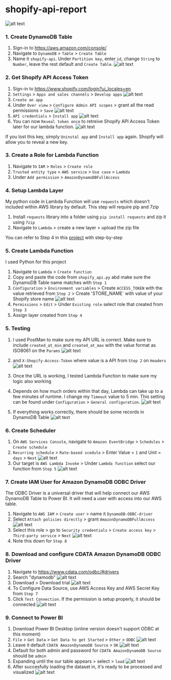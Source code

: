 # shopify-api-report
![alt text](<images/cover.png>)


### 1. Create DynamoDB Table
1. Sign-in to https://aws.amazon.com/console/
2. Navigate to `DynamoDB` > `Table` > `Create Table`
3. Name it `shopify-api`. Under `Partition key`, enter `id`, change `String` to `Number`, leave the rest default and `Create Table`.
![alt text](<images/dynamodb_table.png>)

### 2. Get Shopify API Access Token
1. Sign-in to https://www.shopify.com/login?ui_locales=en
2. `Settings` > `Apps and sales channels` > `Develop apps`
![alt text](<images/shopify1.png>)
3. `Create an app`
4. Under `Over view` > `Configure Admin API scopes` > grant all the read permissions > `Save`
![alt text](<images/shopify2.png>)
5. `API credentials` > `Install app`
![alt text](<images/shopify3.png>)
6. You can now `Reveal token once` to retreive Shopify API Access Token later for our lambda function.
![alt text](<images/shopify4.png>)

If you lost this key, simply `Uninstal app` and `Install app` again. Shopify will allow you to reveal a new key.

### 3. Create a Role for Lambda Function
1. Navigate to `IAM` > `Roles` > `Create role`
2. `Trusted entity type` = `AWS service` > `Use case` = `Lambda`
3. Under `Add permission` > `AmazonDynamoDBFullAccess`

### 4. Setup Lambda Layer
My python code in Lambda Function will use `requests` which doesn't included within AWS library by default. This step will require pip and 7zip

1. Install `requests` library into a folder using `pip install requests` and zip it using `7zip`
2. Navigate to `Lambda` > create a new layer > upload the zip file

You can refer to Step 4 in this [project](https://github.com/nhatvo1502/twilio-microservice) with step-by-step

### 5. Create Lambda Function
I used Python for this project

1. Navigate to `Lambda` > `Create function`
2. Copy and paste the code from `shopify_api.py` abd make sure the DynamoDB Table name matches with `Step 1`
3. `Configuration` > `Environment variables` > Create `ACCESS_TOKEN` with the value retrieved from `Step 2` > Create 'STORE_NAME` with value of your Shopify store name
![alt text](<images/lambda_environmentvars.png>)
4. `Permissions` > `Edit` > Under `Existing role` select role that created from `Step 3`
5. Assign layer created from `Step 4`

### 5. Testing
1. I used PostMan to make sure my API URL is correct. Make sure to include `created_at_min` and `created_at_max` with the value format as ISO8061 on the `Params`
![alt text](<images/testing_postman1.png>)

2. and `X-Shopify-Access-Token` where value is a API from `Step 2` on `Headers`
![alt text](<images/testing_postman2.png>)
3. Once the URL is working, I tested Lambda Function to make sure my logic also working
4. Depends on how much orders within that day, Lambda can take up to a few minutes of runtime. I change my `Timeout` value to 5 min. This setting can be found under `Configuration` > `General configuration`.
![alt text](<images/testing_timeout_config.png>)
5. If everything works correctly, there should be some records in DynamoDB Table
![alt text](<images/testing_dynamodb.png>)

### 6. Create Scheduler
1. On `AWS Services Console`, navigate to `Amazon EventBridge` > `Schedules` > `Create schedule`
2. `Recurring schedule` > `Rate-based scedule` > Enter Value = `1` and Unit = `days` > `Next`
![alt text](<images/scheduler1.png>)
3. Our target is `AWS Lambda Invoke` > Under `Lambda function` select our function from `Step 5` 
![alt text](<images/scheduler2.png>)

### 7. Create IAM User for Amazon DynamoDB ODBC Driver
The ODBC Driver is a universal driver that will help connect our AWS DynamoDB Table to Power BI. It will need a user with access into our AWS table.

1. Navigate to `AWS IAM` > `Create user` > name it `DynamoDB-ODBC-driver`
2. Select `Attach policies directly` > grant `AmazonDynamoDBFullAccess`
![alt text](<images/7-permission.png>)
3. Select this role > go to `Security credentials` > `Create access key` > `Third-party service` > `Next`
![alt text](<images/7-accesskey.png>)
4. Note this down for `Step 8`

### 8. Download and configure CDATA Amazon DynamoDB ODBC Driver
1. Navigate to https://www.cdata.com/odbc/#drivers
2. Search "dynamodb"
![alt text](<images/odbc1.png>)
3. Download > Download trial
![alt text](<images/odbc2.png>)
4. To Configure Data Source, use AWS Access Key and AWS Secret Key from `Step 7`
5. Click `Test Connection`. If the permission is setup properly, it should be connected
![alt text](<images/odbc3.png>)

### 9. Connect to Power BI
1. Download Power BI Desktop (online version doesn't support ODBC at this moment)
2. `File` > `Get Data` > `Get Data to get Started` > `Other` > `ODBC`
![alt text](<images/bi1.png>)
3. Leave it default `CDATA AmazonDynamoDB Source` > `OK`
![alt text](<images/bi2.png>)
4. Default for both admin and password for `CDATA AmazonDynamoDB Source` should be `admin`
5. Expanding until the our table appears > select > `load`
![alt text](<images/bi3.png>)
6. After succesfully loading the dataset in, it's ready to be processed and visualized
![alt text](<images/bi4.png>)